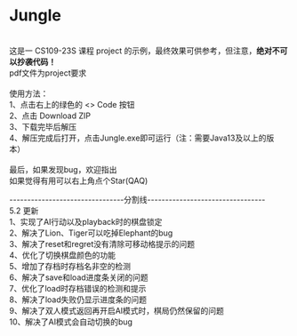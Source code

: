 # Jungle
\
这是一 CS109-23S 课程 project 的示例，最终效果可供参考，但注意，**绝对不可以抄袭代码！** \
pdf文件为project要求 \
\
使用方法： \
1、点击右上的绿色的 <> Code 按钮 \
2、点击 Download ZIP \
3、下载完毕后解压 \
4、解压完成后打开，点击Jungle.exe即可运行（注：需要Java13及以上的版本） \
\
最后，如果发现bug，欢迎指出 \
如果觉得有用可以右上角点个Star(QAQ) 

--------------------------------分割线--------------------------------- \
5.2 更新 \
1、实现了AI行动以及playback时的棋盘锁定 \
2、解决了Lion、Tiger可以吃掉Elephant的bug \
3、解决了reset和regret没有清除可移动格提示的问题 \
4、优化了切换棋盘颜色的功能 \
5、增加了存档时存档名非空的检测 \
6、解决了save和load进度条关闭的问题 \
7、优化了load时存档错误的检测和提示 \
8、解决了load失败仍显示进度条的问题 \
9、解决了双人模式返回再开启AI模式时，棋局仍然保留的问题 \
10、解决了AI模式会自动切换的bug
